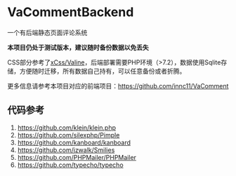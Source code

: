 # VaCommentBackend

一个有后端静态页面评论系统

**本项目仍处于测试版本，建议随时备份数据以免丢失**

CSS部分参考了[xCss/Valine](https://github.com/xCss/Valine)，后端部署需要PHP环境（>7.2），数据使用Sqlite存储，方便随时迁移，所有数据自己持有，可以任意备份或者折腾。

更多信息请参考本项目对应的前端项目：https://github.com/innc11/VaComment

## 代码参考

1. https://github.com/klein/klein.php
2. https://github.com/silexphp/Pimple
3. https://github.com/kanboard/kanboard
4. https://github.com/jzwalk/Smilies
5. https://github.com/PHPMailer/PHPMailer
6. https://github.com/typecho/typecho
